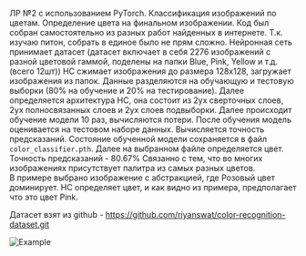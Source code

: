ЛР №2 с использованием PyTorch.
Классификация изображений по цветам. Определение цвета на финальном изображении.
Код был собран самостоятельно из разных работ найденных в интернете. Т.к. изучаю питон, собрать в единое было не прям сложно.
Нейронная сеть принимает датасет (датасет включает в себя 2276 изображений с разной цветовой гаммой, поделены на папки Blue, Pink, Yellow и т.д. (всего 12шт))
НС сжимает изображения до размера 128х128, загружает изображения из папок. Данные разделяются на обучающую и тестовую выборки (80% на обучение и 20% на тестирование). Далее определяется архитектура НС, она состоит из 2ух сверточных слоев, 2ух полносвязанных слоев и 2ух слоев подвыборки. Далее происходит обучение модели 10 раз, вычисляются потери. После обучения модель оценивается на тестовом наборе данных. Вычисляется точность предсказаний. Состояние обученной модели сохраняется в файл `color_classifier.pth`. Далее на выбранном файле определяется цвет.
Точность предсказаний - 80.67% Связанно с тем, что во многих изображениях присутствует палитра из самых разных цветов.  
В примере выбрано изображение с абстракцией, где Розовый цвет доминирует.
НС определяет цвет, и как видно из примера, предполагает что это цвет Pink.

Датасет взят из github - https://github.com/riyanswat/color-recognition-dataset.git

![Example](https://github.com/user-attachments/assets/d6d1f862-03c9-41bd-b24a-bcfadb40fd38)
